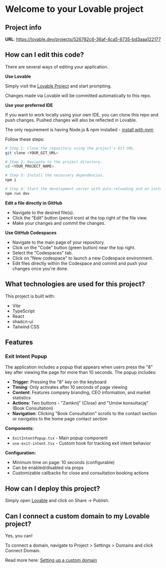 # Welcome to your Lovable project

## Project info

**URL**: https://lovable.dev/projects/526782c6-36af-4ca5-8735-bd3aaa122177

## How can I edit this code?

There are several ways of editing your application.

**Use Lovable**

Simply visit the [Lovable Project](https://lovable.dev/projects/526782c6-36af-4ca5-8735-bd3aaa122177) and start prompting.

Changes made via Lovable will be committed automatically to this repo.

**Use your preferred IDE**

If you want to work locally using your own IDE, you can clone this repo and push changes. Pushed changes will also be reflected in Lovable.

The only requirement is having Node.js & npm installed - [install with nvm](https://github.com/nvm-sh/nvm#installing-and-updating)

Follow these steps:

```sh
# Step 1: Clone the repository using the project's Git URL.
git clone <YOUR_GIT_URL>

# Step 2: Navigate to the project directory.
cd <YOUR_PROJECT_NAME>

# Step 3: Install the necessary dependencies.
npm i

# Step 4: Start the development server with auto-reloading and an instant preview.
npm run dev
```

**Edit a file directly in GitHub**

- Navigate to the desired file(s).
- Click the "Edit" button (pencil icon) at the top right of the file view.
- Make your changes and commit the changes.

**Use GitHub Codespaces**

- Navigate to the main page of your repository.
- Click on the "Code" button (green button) near the top right.
- Select the "Codespaces" tab.
- Click on "New codespace" to launch a new Codespace environment.
- Edit files directly within the Codespace and commit and push your changes once you're done.

## What technologies are used for this project?

This project is built with:

- Vite
- TypeScript
- React
- shadcn-ui
- Tailwind CSS

## Features

### Exit Intent Popup

The application includes a popup that appears when users press the "8" key after viewing the page for more than 10 seconds. The popup includes:

- **Trigger**: Pressing the "8" key on the keyboard
- **Timing**: Only activates after 10 seconds of page viewing
- **Content**: Features company branding, CEO information, and market statistics
- **Actions**: Two buttons - "Zamknij" (Close) and "Umów konsultację" (Book Consultation)
- **Navigation**: Clicking "Book Consultation" scrolls to the contact section or navigates to the home page contact section

**Components:**
- `ExitIntentPopup.tsx` - Main popup component
- `use-exit-intent.tsx` - Custom hook for tracking exit intent behavior

**Configuration:**
- Minimum time on page: 10 seconds (configurable)
- Can be enabled/disabled via props
- Customizable callbacks for close and consultation booking actions

## How can I deploy this project?

Simply open [Lovable](https://lovable.dev/projects/526782c6-36af-4ca5-8735-bd3aaa122177) and click on Share -> Publish.

## Can I connect a custom domain to my Lovable project?

Yes, you can!

To connect a domain, navigate to Project > Settings > Domains and click Connect Domain.

Read more here: [Setting up a custom domain](https://docs.lovable.dev/tips-tricks/custom-domain#step-by-step-guide)
